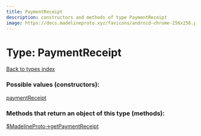 ```yaml
---
title: PaymentReceipt
description: constructors and methods of type PaymentReceipt
image: https://docs.madelineproto.xyz/favicons/android-chrome-256x256.png
---
```

# Type: PaymentReceipt  
[Back to types index](index.md)



### Possible values (constructors):

[paymentReceipt](../constructors/paymentReceipt.md)  



### Methods that return an object of this type (methods):

[$MadelineProto->getPaymentReceipt](../methods/getPaymentReceipt.md)  



